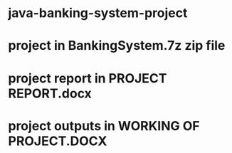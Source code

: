 # java-banking-system-project
# project in BankingSystem.7z zip file
# project report in PROJECT REPORT.docx
# project outputs in WORKING OF PROJECT.DOCX  
